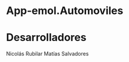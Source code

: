 App-emol.Automoviles
====================

Desarrolladores
====================
Nicolás Rubilar
Matías Salvadores
